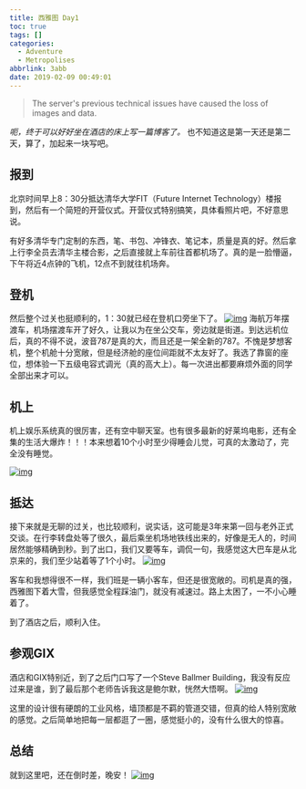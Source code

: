 ```yaml
---
title: 西雅图 Day1
toc: true
tags: []
categories:
  - Adventure
  - Metropolises
abbrlink: 3abb
date: 2019-02-09 00:49:01
---
```



> The server's previous technical issues have caused the loss of images and data.

*呃，终于可以好好坐在酒店的床上写一篇博客了。*
也不知道这是第一天还是第二天，算了，加起来一块写吧。

## 报到

北京时间早上8：30分抵达清华大学FIT（Future Internet Technology）楼报到，然后有一个简短的开营仪式。开营仪式特别搞笑，具体看照片吧，不好意思说。


有好多清华专门定制的东西，笔、书包、冲锋衣、笔记本，质量是真的好。然后拿上行李全员去清华主楼合影，之后直接就上车前往首都机场了。真的是一脸懵逼，下午将近4点钟的飞机，12点不到就往机场奔。

## 登机

然后整个过关也挺顺利的，1：30就已经在登机口旁坐下了。
[![img](https://ooo.0o0.ooo/2019/02/10/5c5fc1a5505d0.jpg)](https://ooo.0o0.ooo/2019/02/10/5c5fc1a5505d0.jpg)
海航万年摆渡车，机场摆渡车开了好久，让我以为在坐公交车，旁边就是街道。到达远机位后，真的不得不说，波音787是真的大，而且还是一架全新的787。不愧是梦想客机，整个机舱十分宽敞，但是经济舱的座位间距就不太友好了。我选了靠窗的座位，想体验一下五级电容式调光（真的高大上）。每一次进出都要麻烦外面的同学全部出来才可以。

## 机上

机上娱乐系统真的很厉害，还有空中聊天室。也有很多最新的好莱坞电影，还有全集的生活大爆炸！！！本来想着10个小时至少得睡会儿觉，可真的太激动了，完全没有睡觉。

[![img](https://ooo.0o0.ooo/2019/02/10/5c5fc56dd35e6.jpg)](https://ooo.0o0.ooo/2019/02/10/5c5fc56dd35e6.jpg)

## 抵达

接下来就是无聊的过关，也比较顺利，说实话，这可能是3年来第一回与老外正式交谈。在行李转盘处等了很久，最后乘坐机场地铁线出来的，好像是无人的，时间居然能够精确到秒。到了出口，我们又要等车，调侃一句，我感觉这大巴车是从北京来的，我们至少站着等了1个小时。
[![img](https://ooo.0o0.ooo/2019/02/10/5c5fc59218719.jpg)](https://ooo.0o0.ooo/2019/02/10/5c5fc59218719.jpg)

客车和我想得很不一样，我们班是一辆小客车，但还是很宽敞的。司机是真的强，西雅图下着大雪，但我感觉全程踩油门，就没有减速过。路上太困了，一不小心睡着了。

到了酒店之后，顺利入住。

## 参观GIX

酒店和GIX特别近，到了之后门口写了一个Steve Ballmer Building，我没有反应过来是谁，到了最后那个老师告诉我这是鲍尔默，恍然大悟啊。
[![img](https://ooo.0o0.ooo/2019/02/10/5c5fc5c00f387.jpg)](https://ooo.0o0.ooo/2019/02/10/5c5fc5c00f387.jpg)

这里的设计很有硬朗的工业风格，墙顶都是不羁的管道交错，但真的给人特别宽敞的感觉。之后简单地把每一层都逛了一圈，感觉挺小的，没有什么很大的惊喜。

## 总结

就到这里吧，还在倒时差，晚安！
[![img](https://ooo.0o0.ooo/2019/02/10/5c5fc5f99ccb5.jpg)](https://ooo.0o0.ooo/2019/02/10/5c5fc5f99ccb5.jpg)
